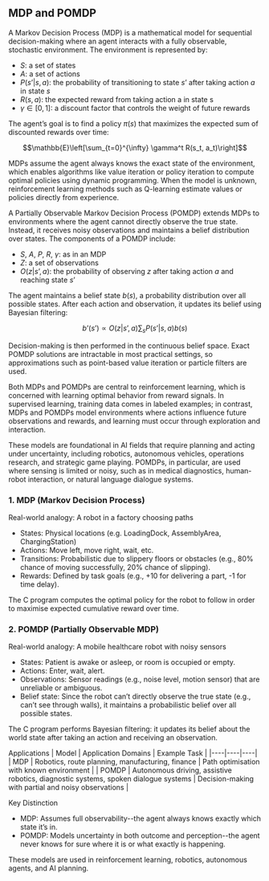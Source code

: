 
## MDP and POMDP

A Markov Decision Process (MDP) is a mathematical model for sequential decision-making
where an agent interacts with a fully observable, stochastic environment. The environment
is represented by:
- $S$: a set of states
- $A$: a set of actions
- $P(s’|s,a)$: the probability of transitioning to state $s’$ after taking action $a$ in state $s$
- $R(s,a)$: the expected reward from taking action a in state s
- $\gamma \in [0,1]$: a discount factor that controls the weight of future rewards

The agent’s goal is to find a policy $\pi(s)$ that maximizes the expected sum of discounted rewards over time:
```math
\mathbb{E}\left[\sum_{t=0}^{\infty} \gamma^t R(s_t, a_t)\right]
```

MDPs assume the agent always knows the exact state of the environment, which enables algorithms like value
iteration or policy iteration to compute optimal policies using dynamic programming. When the model is unknown,
reinforcement learning methods such as Q-learning estimate values or policies directly from experience.

A Partially Observable Markov Decision Process (POMDP) extends MDPs to environments where the agent cannot
directly observe the true state. Instead, it receives noisy observations and maintains a belief distribution
over states. The components of a POMDP include:
- $S$, $A$, $P$, $R$, $\gamma$: as in an MDP
- $Z$: a set of observations
- $O(z|s’,a)$: the probability of observing $z$ after taking action $a$ and reaching state $s’$

The agent maintains a belief state $b(s)$, a probability distribution over all possible states.
After each action and observation, it updates its belief using Bayesian filtering:
```math
b’(s’) \propto O(z|s’,a) \sum_s P(s’|s,a) b(s)
```

Decision-making is then performed in the continuous belief space. Exact POMDP solutions are intractable
in most practical settings, so approximations such as point-based value iteration or particle filters are used.

Both MDPs and POMDPs are central to reinforcement learning, which is concerned with learning optimal
behavior from reward signals. In supervised learning, training data comes in labeled examples; in contrast,
MDPs and POMDPs model environments where actions influence future observations and rewards, and learning
must occur through exploration and interaction.

These models are foundational in AI fields that require planning and acting under uncertainty, including
robotics, autonomous vehicles, operations research, and strategic game playing. POMDPs, in particular,
are used where sensing is limited or noisy, such as in medical diagnostics, human-robot interaction,
or natural language dialogue systems.


### 1. MDP (Markov Decision Process)

Real-world analogy: A robot in a factory choosing paths
- States: Physical locations (e.g. LoadingDock, AssemblyArea, ChargingStation)
- Actions: Move left, move right, wait, etc.
- Transitions: Probabilistic due to slippery floors or obstacles
  (e.g., 80% chance of moving successfully, 20% chance of slipping).
- Rewards: Defined by task goals (e.g., +10 for delivering a part, -1 for time delay).

The C program computes the optimal policy for the robot to follow
in order to maximise expected cumulative reward over time.


### 2. POMDP (Partially Observable MDP)

Real-world analogy: A mobile healthcare robot with noisy sensors
- States: Patient is awake or asleep, or room is occupied or empty.
- Actions: Enter, wait, alert.
- Observations: Sensor readings (e.g., noise level, motion sensor) that are unreliable or ambiguous.
- Belief state: Since the robot can’t directly observe the true state
  (e.g., can’t see through walls), it maintains a probabilistic belief over all possible states.

The C program performs Bayesian filtering: it updates its belief about the world
state after taking an action and receiving an observation.

Applications
| Model | Application Domains | Example Task |
|----|----|----|
| MDP | Robotics, route planning, manufacturing, finance | Path optimisation with known environment |
| POMDP | Autonomous driving, assistive robotics, diagnostic systems, spoken dialogue systems | Decision-making with partial and noisy observations |


Key Distinction
- MDP: Assumes full observability--the agent always knows exactly which state it’s in.
- POMDP: Models uncertainty in both outcome and perception--the agent never knows
  for sure where it is or what exactly is happening.

These models are used in reinforcement learning, robotics, autonomous agents, and AI planning.
